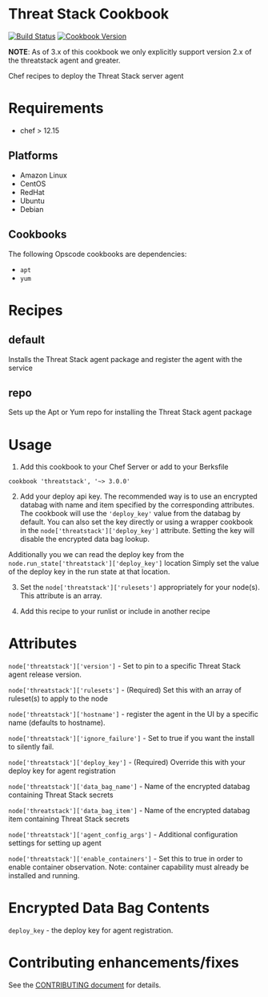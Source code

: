 Threat Stack Cookbook
================

[![Build Status](https://travis-ci.org/threatstack/threatstack-chef.svg?branch=master)][travis]
[![Cookbook Version](http://img.shields.io/cookbook/v/threatstack.svg)][cookbook]

[travis]: https://travis-ci.org/threatstack/threatstack-chef
[cookbook]: https://supermarket.chef.io/cookbooks/threatstack

**NOTE**: As of 3.x of this cookbook we only explicitly support version 2.x of the threatstack agent and greater.

Chef recipes to deploy the Threat Stack server agent

Requirements
============
- chef > 12.15

Platforms
---------

* Amazon Linux
* CentOS
* RedHat
* Ubuntu
* Debian

Cookbooks
---------

The following Opscode cookbooks are dependencies:

* `apt`
* `yum`

Recipes
=======

default
-------
Installs the Threat Stack agent package and register the agent with the service

repo
--------
Sets up the Apt or Yum repo for installing the Threat Stack agent package

Usage
=====

1. Add this cookbook to your Chef Server or add to your Berksfile
  ```
  cookbook 'threatstack', '~> 3.0.0'
  ```

2. Add your deploy api key. The recommended way is to use an encrypted databag
with name and item specified by the corresponding attributes. The cookbook will
use the `'deploy_key'` value from the databag by default.
You can also set the key directly or using a wrapper cookbook in the `node['threatstack']['deploy_key']` attribute.
Setting the key will disable the encrypted data bag lookup.

Additionally you we can read the deploy key from the `node.run_state['threatstack']['deploy_key']` location
Simply set the value of the deploy key in the run state at that location.

3. Set the `node['threatstack']['rulesets']` appropriately for your node(s). This attribute is an array.

4. Add this recipe to your runlist or include in another recipe

Attributes
==========

`node['threatstack']['version']` - Set to pin to a specific Threat Stack agent release version.

`node['threatstack']['rulesets']` - (Required) Set this with an array of ruleset(s) to apply to the node

`node['threatstack']['hostname']` - register the agent in the UI by a specific name (defaults to hostname).

`node['threatstack']['ignore_failure']` - Set to true if you want the install to silently fail.

`node['threatstack']['deploy_key']` - (Required) Override this with your deploy key for agent registration

`node['threatstack']['data_bag_name']` - Name of the encrypted databag containing Threat Stack secrets

`node['threatstack']['data_bag_item']` - Name of the encrypted databag item containing Threat Stack secrets

`node['threatstack']['agent_config_args']` - Additional configuration settings for setting up agent

`node['threatstack']['enable_containers']` - Set this to true in order to enable container observation. Note: container capability must already be installed and running.


Encrypted Data Bag Contents
===========================
`deploy_key` - the deploy key for agent registration.

Contributing enhancements/fixes
===============================
See the [CONTRIBUTING document](CONTRIBUTING.md) for details.

